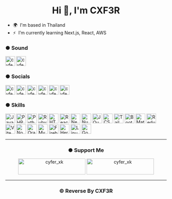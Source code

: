 <h1 align="center">Hi 👋, I'm CXF3R</h1>

* 🌍  I'm based in Thailand
* ⚡  I’m currently learning Next.js, React, AWS
<!-- * ✉️  You can contact me at [kensattawat@gmail.com](mailto:kensattawat@gmail.com) -->

  
<!-- <div align="center">
    <img src="https://github-readme-stats.vercel.app/api?username=maurodesouza&hide_title=false&hide_rank=false&show_icons=true&include_all_commits=true&count_private=true&disable_animations=false&theme=dracula&locale=en&hide_border=false" height="150" alt="stats graph"  />
    <img src="https://github-readme-stats.vercel.app/api/top-langs?username=maurodesouza&locale=en&hide_title=false&layout=compact&card_width=320&langs_count=5&theme=dracula&hide_border=false" height="150" alt="languages graph"  />
  </div>

<p align="left"> <img src="https://komarev.com/ghpvc/?username=cxf3r&label=Profile%20views&color=0e75b6&style=flat" alt="cxf3r" /> </p>
 <hr/> -->
<h3 align="left">● Sound</h3>
    <a href="https://open.spotify.com/user/21h6nv52qavqqmq53aqb72xzq" target="blank"><img align="center" src="https://img.shields.io/badge/Spotify-1ED760?&style=for-the-badge&logo=spotify&logoColor=white" alt="cyfer_xk" height="30" /></a>
    <a href="https://soundcloud.com/cyfer_xk" target="blank"><img align="center" src="https://img.shields.io/badge/SoundCloud-FF3300?style=for-the-badge&logo=soundcloud&logoColor=white" alt="cyfer_xk" height="30" /></a>
</p>

<!-- <a href="xxxxxxxxx" target="blank"><img align="center" src="xxxxxxx" alt="cyfer_xk" height="30" /></a> -->
<h3 align="left">● Socials</h3>
    <p align="left">
    <a href="https://www.pinterest.com/cyfer_xk" target="blank"><img align="center" src="https://img.shields.io/badge/Pinterest-%23E60023.svg?&style=for-the badge&logo=Pinterest&logoColor=white" alt="cyfer_xk" height="30" /></a>
    <a href="https://twitter.com/cyfer_xk" target="blank"><img align="center" src="https://img.shields.io/badge/Twitter-1DA1F2?style=for-the-badge&logo=twitter&logoColor=white" alt="cyfer_xk" height="30" /></a>
    <a href="https://instagram.com/cyfer_xk" target="blank"><img align="center" src="https://img.shields.io/badge/Instagram-E4405F?style=for-the-badge&logo=instagram&logoColor=white" alt="cyfer_xk" height="30" /></a>
    <a href="https://www.tiktok.com/@cyfer_xk" target="blank"><img align="center" src="https://img.shields.io/badge/TikTok-000000?style=for-the-badge&logo=tiktok&logoColor=white" alt="cyfer_xk" height="30" /></a>
    <a href="https://www.threads.net/@cyfer_xk" target="blank"><img align="center" src="https://img.shields.io/badge/Threads-000000?style=for-the-badge&logo=Threads&logoColor=white" alt="cyfer_xk" height="30" /></a>
    <a href="https://github.com/CXF3R" target="blank"><img align="center" src="https://img.shields.io/badge/GitHub-100000?style=for-the-badge&logo=github&logoColor=white" alt="cyfer_xk" height="30" /></a>

</p>

<h3 align="left">● Skills</h3>
<p align="left">
<a href="https://developer.mozilla.org/en-US/docs/Web/JavaScript" target="_blank" rel="noreferrer"><img src="https://raw.githubusercontent.com/danielcranney/readme-generator/main/public/icons/skills/javascript-colored.svg" width="30" height="30" alt="JavaScript" /></a>
<a href="https://www.php.net/" target="_blank" rel="noreferrer"><img src="https://raw.githubusercontent.com/danielcranney/readme-generator/main/public/icons/skills/php-colored.svg" width="30" height="30" alt="PHP" /></a>
<a href="https://www.python.org/" target="_blank" rel="noreferrer"><img src="https://raw.githubusercontent.com/danielcranney/readme-generator/main/public/icons/skills/python-colored.svg" width="30" height="30" alt="Python" /></a>
<a href="https://www.ruby-lang.org/en/" target="_blank" rel="noreferrer"><img src="https://raw.githubusercontent.com/danielcranney/readme-generator/main/public/icons/skills/ruby-colored.svg" width="30" height="30" alt="Ruby" /></a>
<a href="https://developer.mozilla.org/en-US/docs/Glossary/HTML5" target="_blank" rel="noreferrer"><img src="https://raw.githubusercontent.com/danielcranney/readme-generator/main/public/icons/skills/html5-colored.svg" width="30" height="30" alt="HTML5" /></a>
<a href="https://reactjs.org/" target="_blank" rel="noreferrer"><img src="https://raw.githubusercontent.com/danielcranney/readme-generator/main/public/icons/skills/react-colored.svg" width="30" height="30" alt="React" /></a>
<a href="https://nextjs.org/docs" target="_blank" rel="noreferrer"><img src="https://raw.githubusercontent.com/danielcranney/readme-generator/main/public/icons/skills/nextjs-colored-dark.svg" width="30" height="30" alt="NextJs" /></a>
<a href="https://nuxtjs.org/" target="_blank" rel="noreferrer"><img src="https://raw.githubusercontent.com/danielcranney/readme-generator/main/public/icons/skills/nuxtjs-colored.svg" width="30" height="30" alt="Nuxtjs" /></a>
<a href="https://jquery.com/" target="_blank" rel="noreferrer"><img src="https://raw.githubusercontent.com/danielcranney/readme-generator/main/public/icons/skills/jquery-colored.svg" width="30" height="30" alt="JQuery" /></a>
<a href="https://www.w3.org/TR/CSS/#css" target="_blank" rel="noreferrer"><img src="https://raw.githubusercontent.com/danielcranney/readme-generator/main/public/icons/skills/css3-colored.svg" width="30" height="30" alt="CSS3" /></a>
<a href="https://tailwindcss.com/" target="_blank" rel="noreferrer"><img src="https://raw.githubusercontent.com/danielcranney/readme-generator/main/public/icons/skills/tailwindcss-colored.svg" width="30" height="30" alt="TailwindCSS" /></a>
<a href="https://getbootstrap.com/" target="_blank" rel="noreferrer"><img src="https://raw.githubusercontent.com/danielcranney/readme-generator/main/public/icons/skills/bootstrap-colored.svg" width="30" height="30" alt="Bootstrap" /></a>
<a href="https://mui.com/" target="_blank" rel="noreferrer"><img src="https://raw.githubusercontent.com/danielcranney/readme-generator/main/public/icons/skills/materialui-colored.svg" width="30" height="30" alt="Material UI" /></a>
<a href="https://redux.js.org/" target="_blank" rel="noreferrer"><img src="https://raw.githubusercontent.com/danielcranney/readme-generator/main/public/icons/skills/redux-colored.svg" width="30" height="30" alt="Redux" /></a>
<a href="https://vitejs.dev/" target="_blank" rel="noreferrer"><img src="https://raw.githubusercontent.com/danielcranney/readme-generator/main/public/icons/skills/vite-colored.svg" width="30" height="30" alt="Vite" /></a>
<a href="https://nodejs.org/en/" target="_blank" rel="noreferrer"><img src="https://raw.githubusercontent.com/danielcranney/readme-generator/main/public/icons/skills/nodejs-colored.svg" width="30" height="30" alt="NodeJS" /></a>
<a href="https://www.oracle.com/uk/index.html" target="_blank" rel="noreferrer"><img src="https://raw.githubusercontent.com/danielcranney/readme-generator/main/public/icons/skills/oracle-colored.svg" width="30" height="30" alt="Oracle" /></a>
<a href="https://www.mysql.com/" target="_blank" rel="noreferrer"><img src="https://raw.githubusercontent.com/danielcranney/readme-generator/main/public/icons/skills/mysql-colored.svg" width="30" height="30" alt="MySQL" /></a>
<a href="https://firebase.google.com/" target="_blank" rel="noreferrer"><img src="https://raw.githubusercontent.com/danielcranney/readme-generator/main/public/icons/skills/firebase-colored.svg" width="30" height="30" alt="Firebase" /></a>
<a href="https://www.heroku.com/" target="_blank" rel="noreferrer"><img src="https://raw.githubusercontent.com/danielcranney/readme-generator/main/public/icons/skills/heroku-colored.svg" width="30" height="30" alt="Heroku" /></a>
<a href="https://www.linux.org" target="_blank" rel="noreferrer"><img src="https://raw.githubusercontent.com/danielcranney/readme-generator/main/public/icons/skills/linux-colored.svg" width="30" height="30" alt="Linux" /></a>
<a href="https://cloud.google.com/" target="_blank" rel="noreferrer"><img src="https://raw.githubusercontent.com/danielcranney/readme-generator/main/public/icons/skills/googlecloud-colored.svg" width="30" height="30" alt="Google Cloud" /></a>
</p>

<hr/>
<h3 align="center">● Support Me</h3>
    <div align="center">
        <a href="https://www.buymeacoffee.com/cyfer_xk"> <img  src="https://img.shields.io/badge/Buy_Me_A_Coffee-FFDD00?style=for-the-badge&logo=buy-me-a-coffee&logoColor=black" height="50" width="210" alt="cyfer_xk" /></a>
        <a href="https://ko-fi.com/cyfer_xk"> <img src="https://img.shields.io/badge/Ko--fi-F16061?style=for-the-badge&logo=ko-fi&logoColor=white" height="50" width="210" alt="cyfer_xk" /></a>
    </div>
<hr/>

<h3 align="center">©️ Reverse By CXF3R</h3>

<br/>
